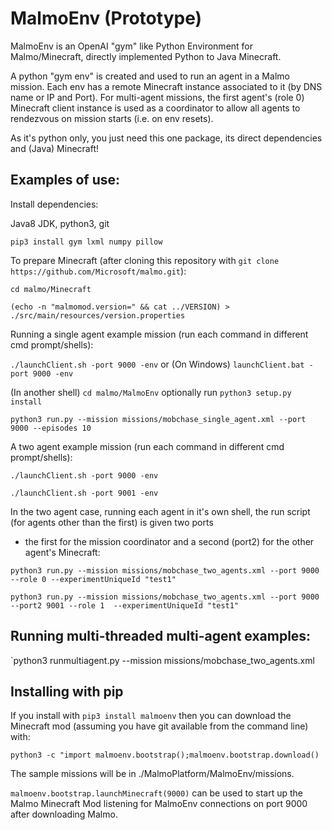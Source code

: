 # MalmoEnv (Prototype) #

MalmoEnv is an OpenAI "gym" like Python Environment for Malmo/Minecraft, directly implemented Python to Java Minecraft.

A python "gym env" is created and used to run an agent in a Malmo mission. Each env has a remote Minecraft instance
associated to it (by DNS name or IP and Port). For multi-agent missions, the first agent's (role 0) Minecraft 
client instance is used as a coordinator to allow all agents to rendezvous on mission starts (i.e. on env resets).

As it's python only, you just need this one package, its direct dependencies and (Java) Minecraft!

## Examples of use: ##

Install dependencies:

Java8 JDK, python3, git

`pip3 install gym lxml numpy pillow`

To prepare Minecraft (after cloning this repository with 
`git clone https://github.com/Microsoft/malmo.git`):

`cd malmo/Minecraft`

`(echo -n "malmomod.version=" && cat ../VERSION) > ./src/main/resources/version.properties` 

Running a single agent example mission (run each command in different cmd prompt/shells):

`./launchClient.sh -port 9000 -env` or (On Windows) `launchClient.bat -port 9000 -env`

(In another shell) `cd malmo/MalmoEnv` optionally run `python3 setup.py install`

`python3 run.py --mission missions/mobchase_single_agent.xml --port 9000 --episodes 10`

A two agent example mission (run each command in different cmd prompt/shells):

`./launchClient.sh -port 9000 -env`

`./launchClient.sh -port 9001 -env`

In the two agent case, running each agent in it's own shell, the run script (for agents other than the first) is given two ports 
- the first for the mission coordinator and a second (port2) for the other agent's Minecraft:

`python3 run.py --mission missions/mobchase_two_agents.xml --port 9000 --role 0 --experimentUniqueId "test1"`

`python3 run.py --mission missions/mobchase_two_agents.xml --port 9000 --port2 9001 --role 1  --experimentUniqueId "test1"`

## Running multi-threaded multi-agent examples: ##

`python3 runmultiagent.py --mission missions/mobchase_two_agents.xml 

## Installing with pip ##

If you install with `pip3 install malmoenv` then you can download the Minecraft mod 
(assuming you have git available from the command line) with: 

`python3 -c "import malmoenv.bootstrap();malmoenv.bootstrap.download()`

The sample missions will be in ./MalmoPlatform/MalmoEnv/missions.

`malmoenv.bootstrap.launchMinecraft(9000)` can be used to start up the Malmo Minecraft Mod 
listening for MalmoEnv connections on port 9000 after downloading Malmo.

